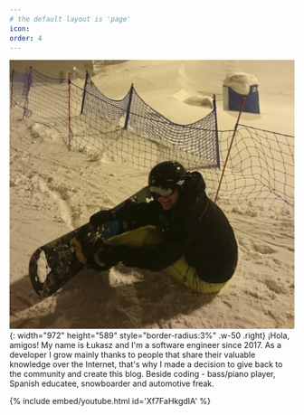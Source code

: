 ```yaml
---
# the default layout is 'page'
icon:
order: 4
---
```





![Desktop View](/assets/images/snb.jpg){: width="972" height="589" style="border-radius:3%" .w-50 .right}
¡Hola, amigos! My name is Łukasz and I'm a software engineer since 2017. As a developer I grow mainly thanks to people that share their valuable knowledge over the Internet, that's why I made a decision to give back to the community and create this blog. Beside coding - bass/piano player, Spanish educatee, snowboarder and automotive freak.



{% include embed/youtube.html id='Xf7FaHkgdIA' %}